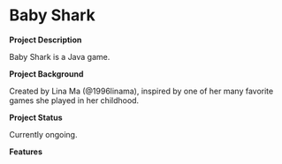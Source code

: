 # Baby Shark

<p><b>Project Description</b><p>
Baby Shark is a Java game.
<p>

<b> Project Background</b><p>
Created by Lina Ma (@1996linama), inspired by one of her many favorite games she played in her childhood.

<b> Project Status </b> <p>
Currently ongoing.<p>

<b> Features </b>
